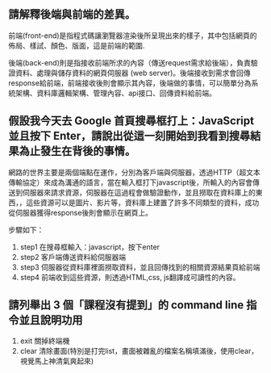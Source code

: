 ## 請解釋後端與前端的差異。
前端(front-end)是指程式碼讓瀏覽器渲染後所呈現出來的樣子，其中包括網頁的佈局、樣試、顏色、版面，這是前端的範圍.

後端(back-end)則是指接收前端所求的內容（傳送request需求給後端），負責驗證資料、處理與儲存資料的網頁伺服器 (web server)。後端接收到需求會回傳response給前端，前端接收後則會顯示其內容，後端做的事情，可以簡單分為系統架構、資料庫邏輯架構、管理內容、api接口、回傳資料給前端。

## 假設我今天去 Google 首頁搜尋框打上：JavaScript 並且按下 Enter，請說出從這一刻開始到我看到搜尋結果為止發生在背後的事情。


網路的世界主要是兩個端點在運作，分別為客戶端與伺服器，透過HTTP（超文本傳輸協定）來成為溝通的語言，當在輸入框打下javascript後，所輸入的內容會傳送到伺服器來請求資源，伺服器在這過程會做驗證動作，並且撈取在資料庫上的東西，，這些資源可以是圖片、影片等，資料庫上建置了許多不同類型的資料，成功從伺服器獲得response後則會顯示在網頁上。

步驟如下： 
1. step1 在搜尋框輸入：javascript，按下enter 
2. step2 客戶端傳送資料給伺服器端 
3. step3 伺服器從資料庫裡面撈取資料，並且回傳找到的相關資源結果頁給前端 
4. step4 前端收到這些資源，則透過HTML,css, js翻譯成可讀性的內容。


## 請列舉出 3 個「課程沒有提到」的 command line 指令並且說明功用

1. exit 關掉終端機
2. clear 清除畫面(特別是打完list，畫面被雜亂的檔案名稱填滿後，使用clear，視覺馬上神清氣爽起來)